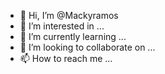 - 👋 Hi, I’m @Mackyramos
- 👀 I’m interested in ...
- 🌱 I’m currently learning ...
- 💞️ I’m looking to collaborate on ...
- 📫 How to reach me ...

<!---
Mackyramos/Mackyramos is a ✨ special ✨ repository because its `README.md` (this file) appears on your GitHub profile.
You can click the Preview link to take a look at your changes.
--->
